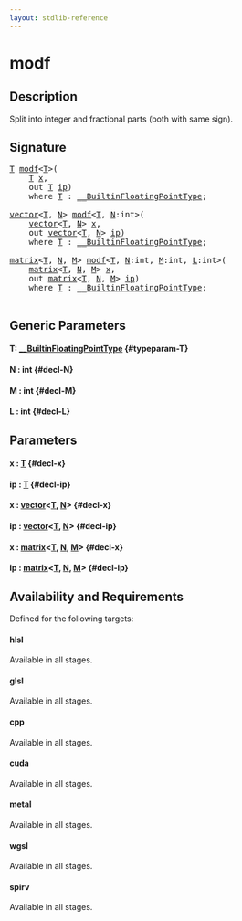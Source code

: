 ```yaml
---
layout: stdlib-reference
---
```


# modf

## Description

Split into integer and fractional parts (both with same sign).




## Signature 

<pre>
<a href="/stdlib-reference/global-decls/modf#typeparam-T" class="code_type">T</a> <a href="/stdlib-reference/global-decls/modf">modf</a>&lt;<a href="/stdlib-reference/global-decls/modf#typeparam-T" class="code_type">T</a>&gt;(
    <a href="/stdlib-reference/global-decls/modf#typeparam-T" class="code_type">T</a> <a href="/stdlib-reference/global-decls/modf#decl-x" class="code_param">x</a>,
    <span class="code_keyword">out</span> <a href="/stdlib-reference/global-decls/modf#typeparam-T" class="code_type">T</a> <a href="/stdlib-reference/global-decls/modf#decl-ip" class="code_param">ip</a>)
    <span class='code_keyword'>where</span> <a href="/stdlib-reference/global-decls/modf#typeparam-T" class="code_type">T</a> : <a href="/stdlib-reference/interfaces/BuiltinFloatingPointType/index" class="code_type">__BuiltinFloatingPointType</a>;

<a href="/stdlib-reference/types/vector/index" class="code_type">vector</a>&lt;<a href="/stdlib-reference/global-decls/modf#typeparam-T" class="code_type">T</a>, <a href="/stdlib-reference/global-decls/modf#decl-N" class="code_var">N</a>&gt; <a href="/stdlib-reference/global-decls/modf">modf</a>&lt;<a href="/stdlib-reference/global-decls/modf#typeparam-T" class="code_type">T</a>, <a href="/stdlib-reference/global-decls/modf#decl-N" class="code_var">N</a>:<span class="code_keyword">int</span>&gt;(
    <a href="/stdlib-reference/types/vector/index" class="code_type">vector</a>&lt;<a href="/stdlib-reference/global-decls/modf#typeparam-T" class="code_type">T</a>, <a href="/stdlib-reference/global-decls/modf#decl-N" class="code_var">N</a>&gt; <a href="/stdlib-reference/global-decls/modf#decl-x" class="code_param">x</a>,
    <span class="code_keyword">out</span> <a href="/stdlib-reference/types/vector/index" class="code_type">vector</a>&lt;<a href="/stdlib-reference/global-decls/modf#typeparam-T" class="code_type">T</a>, <a href="/stdlib-reference/global-decls/modf#decl-N" class="code_var">N</a>&gt; <a href="/stdlib-reference/global-decls/modf#decl-ip" class="code_param">ip</a>)
    <span class='code_keyword'>where</span> <a href="/stdlib-reference/global-decls/modf#typeparam-T" class="code_type">T</a> : <a href="/stdlib-reference/interfaces/BuiltinFloatingPointType/index" class="code_type">__BuiltinFloatingPointType</a>;

<a href="/stdlib-reference/types/matrix/index" class="code_type">matrix</a>&lt;<a href="/stdlib-reference/global-decls/modf#typeparam-T" class="code_type">T</a>, <a href="/stdlib-reference/global-decls/modf#decl-N" class="code_var">N</a>, <a href="/stdlib-reference/global-decls/modf#decl-M" class="code_var">M</a>&gt; <a href="/stdlib-reference/global-decls/modf">modf</a>&lt;<a href="/stdlib-reference/global-decls/modf#typeparam-T" class="code_type">T</a>, <a href="/stdlib-reference/global-decls/modf#decl-N" class="code_var">N</a>:<span class="code_keyword">int</span>, <a href="/stdlib-reference/global-decls/modf#decl-M" class="code_var">M</a>:<span class="code_keyword">int</span>, <a href="/stdlib-reference/global-decls/modf#decl-L" class="code_var">L</a>:<span class="code_keyword">int</span>&gt;(
    <a href="/stdlib-reference/types/matrix/index" class="code_type">matrix</a>&lt;<a href="/stdlib-reference/global-decls/modf#typeparam-T" class="code_type">T</a>, <a href="/stdlib-reference/global-decls/modf#decl-N" class="code_var">N</a>, <a href="/stdlib-reference/global-decls/modf#decl-M" class="code_var">M</a>&gt; <a href="/stdlib-reference/global-decls/modf#decl-x" class="code_param">x</a>,
    <span class="code_keyword">out</span> <a href="/stdlib-reference/types/matrix/index" class="code_type">matrix</a>&lt;<a href="/stdlib-reference/global-decls/modf#typeparam-T" class="code_type">T</a>, <a href="/stdlib-reference/global-decls/modf#decl-N" class="code_var">N</a>, <a href="/stdlib-reference/global-decls/modf#decl-M" class="code_var">M</a>&gt; <a href="/stdlib-reference/global-decls/modf#decl-ip" class="code_param">ip</a>)
    <span class='code_keyword'>where</span> <a href="/stdlib-reference/global-decls/modf#typeparam-T" class="code_type">T</a> : <a href="/stdlib-reference/interfaces/BuiltinFloatingPointType/index" class="code_type">__BuiltinFloatingPointType</a>;

</pre>

## Generic Parameters

#### T: [\_\_BuiltinFloatingPointType](/stdlib-reference/interfaces/BuiltinFloatingPointType/index) {#typeparam-T}
#### N  : int {#decl-N}
#### M  : int {#decl-M}
#### L  : int {#decl-L}

## Parameters

#### x  : [T](/stdlib-reference/global-decls/modf#typeparam-T) {#decl-x}
#### ip  : [T](/stdlib-reference/global-decls/modf#typeparam-T) {#decl-ip}
#### x  : [vector](/stdlib-reference/types/vector/index)\<[T](/stdlib-reference/types/vector/index#typeparam-T), [N](/stdlib-reference/types/vector/index#decl-N)\> {#decl-x}
#### ip  : [vector](/stdlib-reference/types/vector/index)\<[T](/stdlib-reference/types/vector/index#typeparam-T), [N](/stdlib-reference/types/vector/index#decl-N)\> {#decl-ip}
#### x  : [matrix](/stdlib-reference/types/matrix/index)\<[T](/stdlib-reference/types/matrix/T), [N](/stdlib-reference/types/matrix/index#decl-N), [M](/stdlib-reference/types/matrix/index#decl-M)\> {#decl-x}
#### ip  : [matrix](/stdlib-reference/types/matrix/index)\<[T](/stdlib-reference/types/matrix/T), [N](/stdlib-reference/types/matrix/index#decl-N), [M](/stdlib-reference/types/matrix/index#decl-M)\> {#decl-ip}

## Availability and Requirements

Defined for the following targets:

#### hlsl
Available in all stages.

#### glsl
Available in all stages.

#### cpp
Available in all stages.

#### cuda
Available in all stages.

#### metal
Available in all stages.

#### wgsl
Available in all stages.

#### spirv
Available in all stages.



